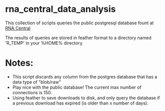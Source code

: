 # rna_central_data_analysis
This collection of scripts queries the public postgresql database fount at [RNA Central](https://rnacentral.org/help/public-database)

The results of queries are stored in feather format to a directory named 'R_TEMP' in your %HOME% directory.



# Notes:
 - This script discards any column from the postgres database that
 has a data type of "blob/raw"
 - Play nice with the public database! The current max number of connections is 150.
 - Using feather to save downloads to disk, and only query the database if 
 a previous download has expired (is older than x number of days).
